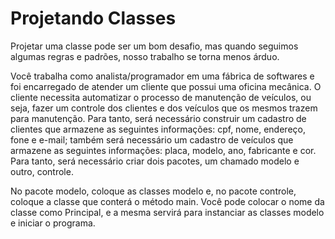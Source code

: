 <h1> Projetando Classes</h1>

<p>Projetar uma classe pode ser um bom desafio, mas quando seguimos algumas regras e padrões, nosso trabalho se torna menos árduo.

Você trabalha como analista/programador em uma fábrica de softwares e foi encarregado de atender um cliente que possui uma oficina mecânica. O cliente necessita automatizar o processo de manutenção de veículos, ou seja, fazer um controle dos clientes e dos veículos que os mesmos trazem para manutenção. Para tanto, será necessário construir um cadastro de clientes que armazene as seguintes informações: cpf, nome, endereço, fone e e-mail; também será necessário um cadastro de veículos que armazene as seguintes informações: placa, modelo, ano, fabricante e cor. Para tanto, será necessário criar dois pacotes, um chamado modelo e outro, controle.

No pacote modelo, coloque as classes modelo e, no pacote controle, coloque a classe que conterá o método main. Você pode colocar o nome da classe como Principal, e a mesma servirá para instanciar as classes modelo e iniciar o programa.</p>
